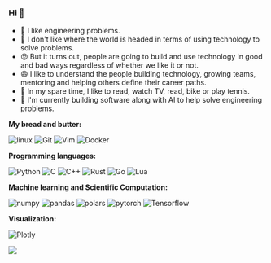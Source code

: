 ###  Hi 👋


- 🤖  I like engineering problems.
- 💩  I don't like where the world is headed in terms of using technology to solve problems.
- 😒  But it turns out, people are going to build and use technology in good and bad ways regardless of whether we like it or not. 
- 😄  I like to understand the people building technology, growing teams, mentoring and helping others define their career paths.
- 👻  In my spare time, I like to read, watch TV, read, bike or play tennis.
- 🏥 I'm currently building software along with AI to help solve engineering problems.


**My bread and butter:**

![linux](https://img.shields.io/badge/-linux-170c3d?style=flat-square&logo=linux)
![Git](https://img.shields.io/badge/-Git-grey?style=flat-square&logo=Git)
![Vim](https://img.shields.io/badge/-Vim-245416?style=flat-square&logo=Vim)
![Docker](https://img.shields.io/badge/-Docker-163e94?style=flat-square&logo=Docker)

**Programming languages:**

![Python](https://img.shields.io/badge/-python-735f10?style=flat-square&logo=python)
![C](https://img.shields.io/badge/-C-0d1e75?style=flat-square&logo=C)
![C++](https://img.shields.io/badge/-C++-00599C?style=flat-square&logo=c++)
![Rust](https://img.shields.io/badge/-Rust-a83d0f?style=flat-square&logo=rust)
![Go](https://img.shields.io/badge/-Go-0f046b?style=flat-square&logo=go)
![Lua](https://img.shields.io/badge/-lua-0f046b?style=flat-square&logo=lua)

**Machine learning and Scientific Computation:**

![numpy](https://img.shields.io/badge/-NumPy-031a07?style=flat-square&logo=numpy)
![pandas](https://img.shields.io/badge/-Pandas-031a07?style=flat-square&logo=pandas)
![polars](https://img.shields.io/badge/-Polars-031a07?style=flat-square&logo=polars)
![pytorch](https://img.shields.io/badge/-PyTorch-031a07?style=flat-square&logo=pytorch)
![Tensorflow](https://img.shields.io/badge/-Tensorflow-031a07?style=flat-square&logo=tensorflow)

**Visualization:**

![Plotly](https://img.shields.io/badge/Plotly-%233F4F75.svg?style=flat-square&logo=plotly&logoColor=white)


<img align="left" src="https://github-readme-stats.vercel.app/api?username=amrit110&show_icons=true&hide_border=true">
